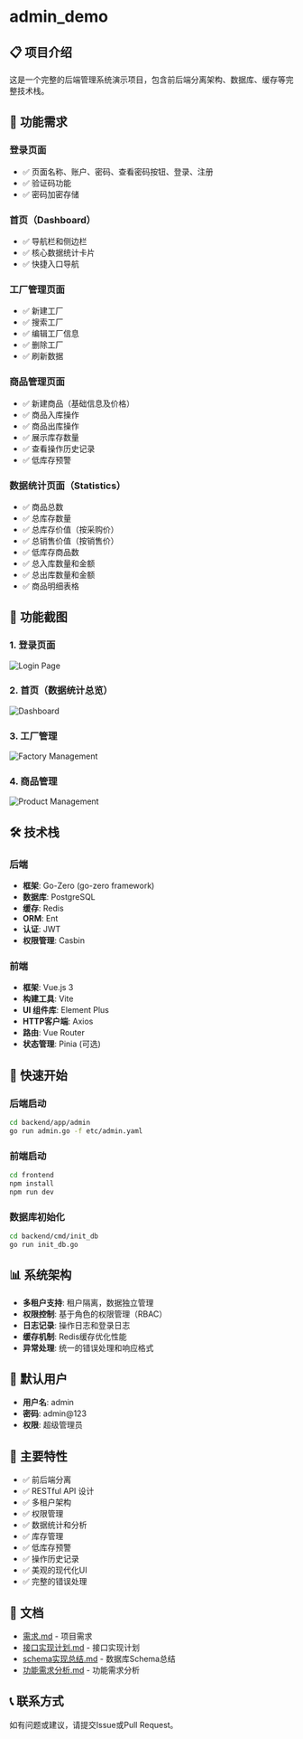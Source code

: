 # admin_demo

## 📋 项目介绍

这是一个完整的后端管理系统演示项目，包含前后端分离架构、数据库、缓存等完整技术栈。

## 🎯 功能需求

### 登录页面
- ✅ 页面名称、账户、密码、查看密码按钮、登录、注册
- ✅ 验证码功能
- ✅ 密码加密存储

### 首页（Dashboard）
- ✅ 导航栏和侧边栏
- ✅ 核心数据统计卡片
- ✅ 快捷入口导航

### 工厂管理页面
- ✅ 新建工厂
- ✅ 搜索工厂
- ✅ 编辑工厂信息
- ✅ 删除工厂
- ✅ 刷新数据

### 商品管理页面
- ✅ 新建商品（基础信息及价格）
- ✅ 商品入库操作
- ✅ 商品出库操作
- ✅ 展示库存数量
- ✅ 查看操作历史记录
- ✅ 低库存预警

### 数据统计页面（Statistics）
- ✅ 商品总数
- ✅ 总库存数量
- ✅ 总库存价值（按采购价）
- ✅ 总销售价值（按销售价）
- ✅ 低库存商品数
- ✅ 总入库数量和金额
- ✅ 总出库数量和金额
- ✅ 商品明细表格

## 📸 功能截图

### 1. 登录页面
![Login Page](https://github.com/solate/admin_demo/raw/main/frontend/docs/images/1.png)

### 2. 首页（数据统计总览）
![Dashboard](https://github.com/solate/admin_demo/raw/main/frontend/docs/images/2.png)

### 3. 工厂管理
![Factory Management](https://github.com/solate/admin_demo/raw/main/frontend/docs/images/3.png)

### 4. 商品管理
![Product Management](https://github.com/solate/admin_demo/raw/main/frontend/docs/images/4.png)

## 🛠 技术栈

### 后端
- **框架**: Go-Zero (go-zero framework)
- **数据库**: PostgreSQL
- **缓存**: Redis
- **ORM**: Ent
- **认证**: JWT
- **权限管理**: Casbin

### 前端
- **框架**: Vue.js 3
- **构建工具**: Vite
- **UI 组件库**: Element Plus
- **HTTP客户端**: Axios
- **路由**: Vue Router
- **状态管理**: Pinia (可选)

## 🚀 快速开始

### 后端启动

```bash
cd backend/app/admin
go run admin.go -f etc/admin.yaml
```

### 前端启动

```bash
cd frontend
npm install
npm run dev
```

### 数据库初始化

```bash
cd backend/cmd/init_db
go run init_db.go
```

## 📊 系统架构

- **多租户支持**: 租户隔离，数据独立管理
- **权限控制**: 基于角色的权限管理（RBAC）
- **日志记录**: 操作日志和登录日志
- **缓存机制**: Redis缓存优化性能
- **异常处理**: 统一的错误处理和响应格式

## 👤 默认用户

- **用户名**: admin
- **密码**: admin@123
- **权限**: 超级管理员

## 📝 主要特性

- ✅ 前后端分离
- ✅ RESTful API 设计
- ✅ 多租户架构
- ✅ 权限管理
- ✅ 数据统计和分析
- ✅ 库存管理
- ✅ 低库存预警
- ✅ 操作历史记录
- ✅ 美观的现代化UI
- ✅ 完整的错误处理

## 📄 文档

- [需求.md](./docs/需求.md) - 项目需求
- [接口实现计划.md](./docs/接口实现计划.md) - 接口实现计划
- [schema实现总结.md](./docs/schema实现总结.md) - 数据库Schema总结
- [功能需求分析.md](./docs/功能需求分析.md) - 功能需求分析

## 📞 联系方式

如有问题或建议，请提交Issue或Pull Request。



